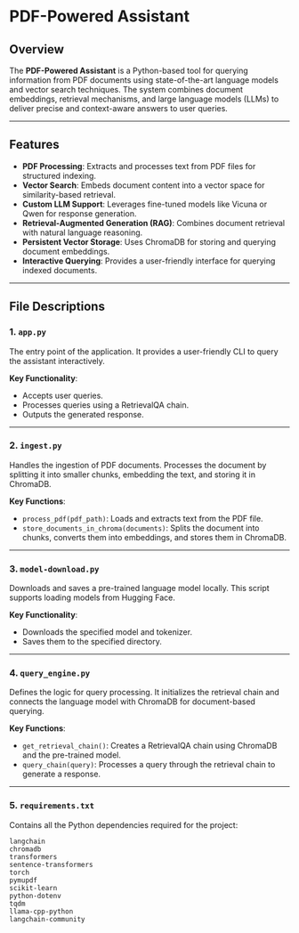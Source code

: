 # PDF-Powered Assistant

## Overview
The **PDF-Powered Assistant** is a Python-based tool for querying information from PDF documents using state-of-the-art language models and vector search techniques. The system combines document embeddings, retrieval mechanisms, and large language models (LLMs) to deliver precise and context-aware answers to user queries.

---

## Features
- **PDF Processing**: Extracts and processes text from PDF files for structured indexing.
- **Vector Search**: Embeds document content into a vector space for similarity-based retrieval.
- **Custom LLM Support**: Leverages fine-tuned models like Vicuna or Qwen for response generation.
- **Retrieval-Augmented Generation (RAG)**: Combines document retrieval with natural language reasoning.
- **Persistent Vector Storage**: Uses ChromaDB for storing and querying document embeddings.
- **Interactive Querying**: Provides a user-friendly interface for querying indexed documents.

---

## File Descriptions

### 1. `app.py`
The entry point of the application. It provides a user-friendly CLI to query the assistant interactively.

**Key Functionality**:
- Accepts user queries.
- Processes queries using a RetrievalQA chain.
- Outputs the generated response.

---

### 2. `ingest.py`
Handles the ingestion of PDF documents. Processes the document by splitting it into smaller chunks, embedding the text, and storing it in ChromaDB.

**Key Functions**:
- `process_pdf(pdf_path)`: Loads and extracts text from the PDF file.
- `store_documents_in_chroma(documents)`: Splits the document into chunks, converts them into embeddings, and stores them in ChromaDB.

---

### 3. `model-download.py`
Downloads and saves a pre-trained language model locally. This script supports loading models from Hugging Face.

**Key Functionality**:
- Downloads the specified model and tokenizer.
- Saves them to the specified directory.

---

### 4. `query_engine.py`
Defines the logic for query processing. It initializes the retrieval chain and connects the language model with ChromaDB for document-based querying.

**Key Functions**:
- `get_retrieval_chain()`: Creates a RetrievalQA chain using ChromaDB and the pre-trained model.
- `query_chain(query)`: Processes a query through the retrieval chain to generate a response.

---

### 5. `requirements.txt`
Contains all the Python dependencies required for the project:
```plaintext
langchain
chromadb
transformers
sentence-transformers
torch
pymupdf
scikit-learn
python-dotenv
tqdm
llama-cpp-python
langchain-community